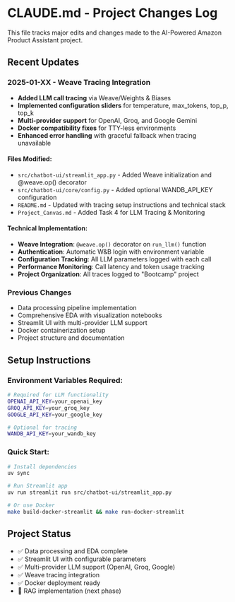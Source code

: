 # CLAUDE.md - Project Changes Log

This file tracks major edits and changes made to the AI-Powered Amazon Product Assistant project.

## Recent Updates

### 2025-01-XX - Weave Tracing Integration
- **Added LLM call tracing** via Weave/Weights & Biases
- **Implemented configuration sliders** for temperature, max_tokens, top_p, top_k
- **Multi-provider support** for OpenAI, Groq, and Google Gemini
- **Docker compatibility fixes** for TTY-less environments
- **Enhanced error handling** with graceful fallback when tracing unavailable

#### Files Modified:
- `src/chatbot-ui/streamlit_app.py` - Added Weave initialization and @weave.op() decorator
- `src/chatbot-ui/core/config.py` - Added optional WANDB_API_KEY configuration
- `README.md` - Updated with tracing setup instructions and technical stack
- `Project_Canvas.md` - Added Task 4 for LLM Tracing & Monitoring

#### Technical Implementation:
- **Weave Integration**: `@weave.op()` decorator on `run_llm()` function
- **Authentication**: Automatic W&B login with environment variable
- **Configuration Tracking**: All LLM parameters logged with each call
- **Performance Monitoring**: Call latency and token usage tracking
- **Project Organization**: All traces logged to "Bootcamp" project

### Previous Changes
- Data processing pipeline implementation
- Comprehensive EDA with visualization notebooks
- Streamlit UI with multi-provider LLM support
- Docker containerization setup
- Project structure and documentation

## Setup Instructions

### Environment Variables Required:
```bash
# Required for LLM functionality
OPENAI_API_KEY=your_openai_key
GROQ_API_KEY=your_groq_key  
GOOGLE_API_KEY=your_google_key

# Optional for tracing
WANDB_API_KEY=your_wandb_key
```

### Quick Start:
```bash
# Install dependencies
uv sync

# Run Streamlit app
uv run streamlit run src/chatbot-ui/streamlit_app.py

# Or use Docker
make build-docker-streamlit && make run-docker-streamlit
```

## Project Status
- ✅ Data processing and EDA complete
- ✅ Streamlit UI with configurable parameters
- ✅ Multi-provider LLM support (OpenAI, Groq, Google)
- ✅ Weave tracing integration
- ✅ Docker deployment ready
- 🔄 RAG implementation (next phase) 